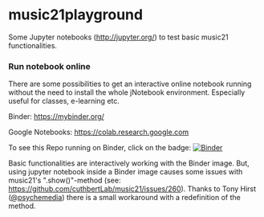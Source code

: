 # music21playground

Some Jupyter notebooks (http://jupyter.org/) to test basic music21 functionalities.

### Run notebook online
There are some possibilities to get an interactive online notebook running without the need to install the whole jNotebook environment. Especially useful for classes, e-learning etc.

Binder:
https://mybinder.org/

Google Notebooks:
https://colab.research.google.com

To see this Repo running on Binder, click on the badge: 
[![Binder](https://mybinder.org/badge.svg)](https://mybinder.org/v2/gh/musicEnfanthen/music21playground/master)

Basic functionalities are interactively working with the Binder image. But, using jupyter notebook inside a Binder image causes some issues with music21's ".show()"-method (see: https://github.com/cuthbertLab/music21/issues/260). Thanks to Tony Hirst ([@psychemedia](https://github.com/psychemedia)) there is a small workaround with a redefinition of the method.

